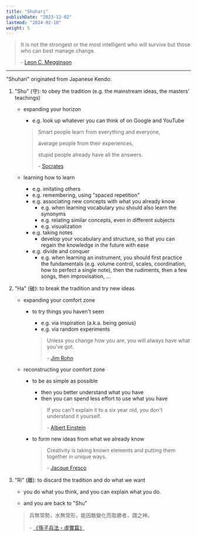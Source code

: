 ```yaml
---
title: "Shuhari"
publishDate: "2023-12-02"
lastmod: "2024-02-10"
weight: 5
---
```


> It is not the strongest or the most intelligent who will survive but those who can best manage change.
>
> \- [Leon C. Megginson](https://www.goodreads.com/quotes/293400-it-is-not-the-strongest-or-the-most-intelligent-who)

---

"Shuhari" originated from Japanese Kendo:

1. "Shu" (守): to obey the tradition (e.g. the mainstream ideas, the masters' teachings)

   - expanding your horizon

     - e.g. look up whatever you can think of on Google and YouTube

     > Smart people learn from everything and everyone,
     >
     > average people from their experiences,
     >
     > stupid people already have all the answers.
     >
     > \- [Socrates](https://www.goodreads.com/quotes/10408021-smart-people-learn-from-everything-and-everyone-average-people-from)

   - learning how to learn

     - e.g. imitating others
     - e.g. remembering, using "spaced repetition"
     - e.g. associating new concepts with what you already know
       - e.g. when learning vocabulary you should also learn the synonyms
       - e.g. relating similar concepts, even in different subjects
       - e.g. visualization
     - e.g. taking notes
       - develop your vocabulary and structure, so that you can regain the knowledge in the future with ease
     - e.g. divide and conquer
       - e.g. when learning an instrument, you should first practice the
         fundamentals (e.g. volume control, scales, coordination, how to perfect a
         single note), then the rudiments, then a few songs, then improvisation,
         ...

2. "Ha" (破): to break the tradition and try new ideas

   - expanding your comfort zone

     - to try things you haven't seen

       - e.g. via inspiration (a.k.a. being genius)
       - e.g. via random experiments

       > Unless you change how you are, you will always have what you've got.
       >
       > \- [Jim Rohn](https://www.goodreads.com/quotes/364884-unless-you-change-how-you-are-you-will-always-have)

   - reconstructing your comfort zone

     - to be as simple as possible

       - then you better understand what you have
       - then you can spend less effort to use what you have

       > If you can't explain it to a six year old, you don't understand it yourself.
       >
       > \- [Albert Einstein](https://www.goodreads.com/quotes/19421-if-you-can-t-explain-it-to-a-six-year-old)

     - to form new ideas from what we already know

       > Creativity is taking known elements and putting them together in unique
       > ways.
       >
       > \- [Jacque Fresco](https://quotefancy.com/quote/1196029/Jacque-Fresco-Creativity-is-taking-known-elements-and-putting-them-together-in-unique)

3. "Ri" (離): to discard the tradition and do what we want

   - you do what you think, and you can explain what you do.<br/>

   - and you are back to "Shu"

   > 兵無常勢，水無常形，能因敵變化而取勝者，謂之神。
   >
   > \- [《孫子兵法・虛實篇》](https://web.nutn.edu.tw/gac370/teaching/chapter/sun_Z.htm#6)
